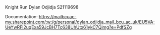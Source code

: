 Knight Run
Dylan Odjidja S21119698

Documentation: https://mailbcuac-my.sharepoint.com/:w:/g/personal/dylan_odjidja_mail_bcu_ac_uk/EU5VA-UeYwRFl2uqExa59JcBH7Tc638UhUtx61ykC7Qimg?e=PdfSZg
